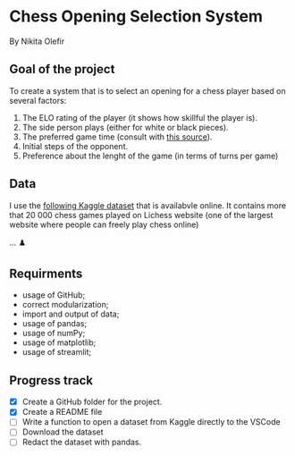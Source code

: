 # Chess Opening Selection System

By Nikita Olefir

## Goal of the project

To create a system that is to select an opening for a chess player based on several factors:

1) The ELO rating of the player (it shows how skillful the player is).
2) The side person plays (either for white or black pieces).
3) The preferred game time (consult with [this source](https://chessfox.com/13-different-types-of-chess-openings/#Flank-Openings)).
4) Initial steps of the opponent.
5) Preference about the lenght of the game (in terms of turns per game)

## Data

I use the [following Kaggle dataset](https://www.kaggle.com/datasets/datasnaek/chess) that is availabvle online. It contains more that 20 000 chess games played on Lichess website (one of the largest website where people can freely play chess online)

...
:chess_pawn:

## Requirments

- usage of GitHub;
- correct modularization;
- import and output of data;
- usage of pandas;
- usage of numPy;
- usage of matplotlib;
- usage of streamlit;

## Progress track

- [X] Create a GitHub folder for the project.
- [X] Create a README file
- [ ] Write a function to open a dataset from Kaggle directly to the VSCode
- [ ] Download the dataset
- [ ] Redact the dataset with pandas.
